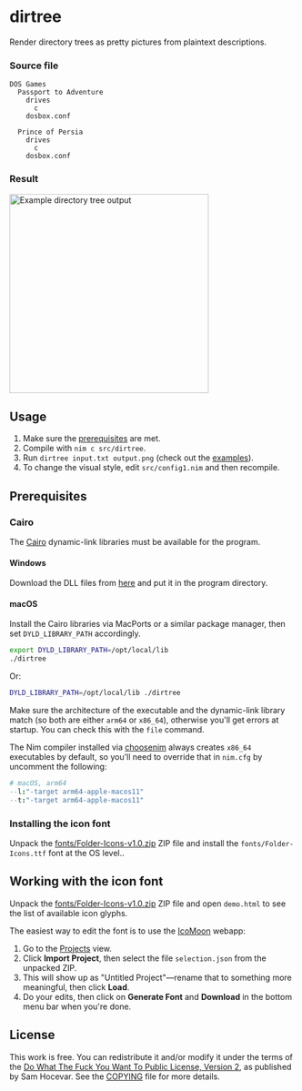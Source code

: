 # dirtree

Render directory trees as pretty pictures from plaintext descriptions.

### Source file

```
DOS Games
  Passport to Adventure
    drives
      c
    dosbox.conf

  Prince of Persia
    drives
      c
    dosbox.conf
```

### Result

<img src="https://github.com/user-attachments/assets/ef399db3-562c-4cde-8eee-9d9227f8bbb6" alt="Example directory tree output" width="350">

## Usage

1. Make sure the [prerequisites](#prerequisites) are met.
2. Compile with `nim c src/dirtree`.
3. Run `dirtree input.txt output.png` (check out the [examples](examples)).
4. To change the visual style, edit `src/config1.nim` and then recompile. 


## Prerequisites

### Cairo

The [Cairo](https://www.cairographics.org/download/) dynamic-link libraries
must be available for the program.

#### Windows

Download the DLL files from [here]([Cairo](https://www.cairographics.org/download/))
and put it in the program directory.

#### macOS

Install the Cairo libraries via MacPorts or a similar package manager, then set
`DYLD_LIBRARY_PATH` accordingly.

```sh
export DYLD_LIBRARY_PATH=/opt/local/lib
./dirtree
```

Or:

```sh
DYLD_LIBRARY_PATH=/opt/local/lib ./dirtree
```

Make sure the architecture of the executable and the dynamic-link library
match (so both are either `arm64` or `x86_64`), otherwise you'll get errors at
startup. You can check this with the `file` command.

The Nim compiler installed via [choosenim](https://github.com/dom96/choosenim)
always creates `x86_64` executables by default, so you'll need to override that
in `nim.cfg` by uncomment the following:

```nim
# macOS, arm64
--l:"-target arm64-apple-macos11"
--t:"-target arm64-apple-macos11"
```

### Installing the icon font

Unpack the [fonts/Folder-Icons-v1.0.zip](fonts/Folder-Icons-v1.0.zip) ZIP file
and install the `fonts/Folder-Icons.ttf` font at the OS level..


## Working with the icon font

Unpack the [fonts/Folder-Icons-v1.0.zip](fonts/Folder-Icons-v1.0.zip) ZIP file
and open `demo.html` to see the list of available icon glyphs.

The easiest way to edit the font is to use the
[IcoMoon](https://icomoon.io/app/) webapp:

1. Go to the [Projects](https://icomoon.io/app/#/projects) view.
2. Click **Import Project**, then select the file `selection.json` from the
   unpacked ZIP.
3. This will show up as "Untitled Project"—rename that to something more
   meaningful, then click **Load**.
4. Do your edits, then click on **Generate Font** and **Download** in the
   bottom menu bar when you're done.


## License

This work is free. You can redistribute it and/or modify it under the terms of
the [Do What The Fuck You Want To Public License, Version 2](http://www.wtfpl.net/),
as published by Sam Hocevar. See the [COPYING](./COPYING) file for more
details.

